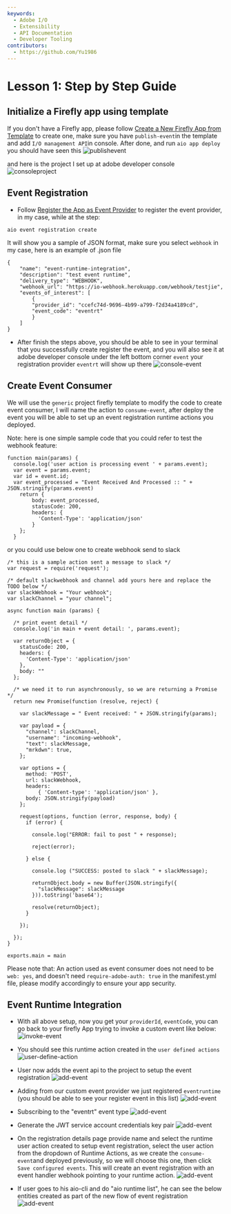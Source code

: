 ```yaml
---
keywords:
  - Adobe I/O
  - Extensibility
  - API Documentation
  - Developer Tooling
contributors:
  - https://github.com/Yu1986
---
```


# Lesson 1: Step by Step Guide

## Initialize a Firefly app using template 
If you don't have a Firefly app, please follow [Create a New Firefly App from Template](../event-driven/lesson1.md) to create one, make sure you have `publish-event`in the template and add `I/O management API`in console. After done, and run `aio app deploy` you should have seen this 
![publishevent](assets/publishevent-1.png)

and here is the project I set up at adobe developer console 
![consoleproject](assets/console-project-2.png)


## Event Registration

- Follow [Register the App as Event Provider](../event-driven/lesson2.md) to register the event provider, in my case, while at the step:
```
aio event registration create 
``` 
It will show you a sample of JSON format, make sure you select `webhook` in my case, here is an example of .json file
```
{
    "name": "event-runtime-integration",
    "description": "test event runtime",
    "delivery_type": "WEBHOOK",
    "webhook_url": "https://io-webhook.herokuapp.com/webhook/testjie",
    "events_of_interest": [
        {
        "provider_id": "ccefc74d-9696-4b99-a799-f2d34a4189cd",
        "event_code": "eventrt"
        }
    ]
}
```

- After finish the steps above, you should be able to see in your terminal that you successfully create register the event, and you will also see it at adobe developer console under the left bottom corner `event` your registration provider `eventrt` will show up there
![console-event](assets/console-event-3.png)

## Create Event Consumer 
We will use the `generic` project firefly template to modify the code to create event consumer, I will name the action to `consume-event`, after deploy the event you will be able to set up an event registration runtime actions you deployed.

Note: here is one simple sample code that you could refer to test the webhook feature: 
```
function main(params) {
  console.log('user action is processing event ' + params.event);
  var event = params.event;
  var id = event.id;
  var event_processed = "Event Received And Processed :: " + JSON.stringify(params.event)
    return {
        body: event_processed,
        statusCode: 200,
        headers: {
          'Content-Type': 'application/json'
        }
    };
  }
```
or you could use below one to create webhook send to slack 

```
/* this is a sample action sent a message to slack */
var request = require('request');

/* default slackwebhook and channel add yours here and replace the TODO below */
var slackWebhook = "Your webhook";
var slackChannel = "your channel";

async function main (params) {
  
  /* print event detail */
  console.log('in main + event detail: ', params.event);

  var returnObject = {
    statusCode: 200,
    headers: {
      'Content-Type': 'application/json'
    },
    body: ""
  };

  /* we need it to run asynchronously, so we are returning a Promise */
  return new Promise(function (resolve, reject) {

    var slackMessage = " Event received: " + JSON.stringify(params);

    var payload = {
      "channel": slackChannel,
      "username": "incoming-webhook",
      "text": slackMessage,
      "mrkdwn": true,
    };

    var options = {
      method: 'POST',
      url: slackWebhook,
      headers:
          { 'Content-type': 'application/json' },
      body: JSON.stringify(payload)
    };

    request(options, function (error, response, body) {
      if (error) {

        console.log("ERROR: fail to post " + response);

        reject(error);

      } else {

        console.log ("SUCCESS: posted to slack " + slackMessage);

        returnObject.body = new Buffer(JSON.stringify({
          "slackMessage": slackMessage
        })).toString('base64');

        resolve(returnObject);
      }

    });

  });
}

exports.main = main
```
Please note that: An action used as event consumer does not need to be `web: yes`, and doesn't need `require-adobe-auth: true` in the manifest.yml file, please modify accordingly to ensure your app security. 

## Event Runtime Integration 

- With all above setup, now you get your `providerId`, `eventCode`, you can go back to your firefly App trying to invoke a custom event like below: 
![invoke-event](assets/event-invoke-4.png)

- You should see this runtime action created in the `user defined actions` 
![user-define-action](assets/user-define-action-5.png)

- User now adds the event api to the project to setup the event registration
![add-event](assets/add-event-6.png)

- Adding from our custom event provider we just registered `eventruntime` (you should be able to see your register event in this list)
![add-event](assets/add-event-7.png)

- Subscribing to the "eventrt" event type
![add-event](assets/add-event-8.png)

- Generate the JWT service account credentials key pair
![add-event](assets/add-event-9.png)

- On the registration details page provide name and select the runtime user action created to setup event registration, select the user action from the dropdown of Runtime Actions, as we create the `consume-event`and deployed previously, so we will choose this one, then click `Save configured events`. This will create an event registration with an event handler webhook pointing to your runtime action.
![add-event](assets/add-event-10-3.png)

- If user goes to his aio-cli and do "aio runtime list", he can see the below entities created as part of the new flow of event registration
![add-event](assets/add-event-12.png)



